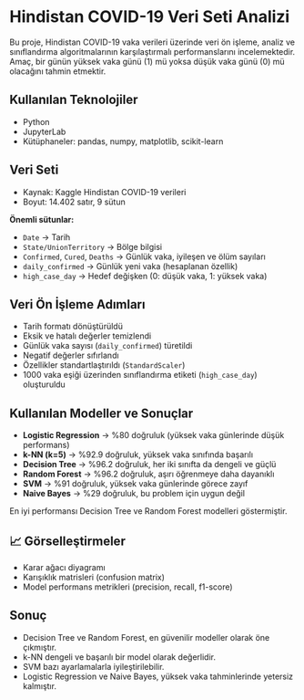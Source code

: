 # Hindistan COVID-19 Veri Seti Analizi

Bu proje, Hindistan COVID-19 vaka verileri üzerinde veri ön işleme, analiz ve sınıflandırma algoritmalarının karşılaştırmalı performanslarını incelemektedir. Amaç, bir günün yüksek vaka günü (1) mü yoksa düşük vaka günü (0) mü olacağını tahmin etmektir.

## Kullanılan Teknolojiler

- Python
- JupyterLab
- Kütüphaneler: pandas, numpy, matplotlib, scikit-learn

## Veri Seti

- Kaynak: Kaggle Hindistan COVID-19 verileri
- Boyut: 14.402 satır, 9 sütun

**Önemli sütunlar:**
- `Date` → Tarih
- `State/UnionTerritory` → Bölge bilgisi
- `Confirmed`, `Cured`, `Deaths` → Günlük vaka, iyileşen ve ölüm sayıları
- `daily_confirmed` → Günlük yeni vaka (hesaplanan özellik)
- `high_case_day` → Hedef değişken (0: düşük vaka, 1: yüksek vaka)

## Veri Ön İşleme Adımları

- Tarih formatı dönüştürüldü
- Eksik ve hatalı değerler temizlendi
- Günlük vaka sayısı (`daily_confirmed`) türetildi
- Negatif değerler sıfırlandı
- Özellikler standartlaştırıldı (`StandardScaler`)
- 1000 vaka eşiği üzerinden sınıflandırma etiketi (`high_case_day`) oluşturuldu

##  Kullanılan Modeller ve Sonuçlar

- **Logistic Regression** → %80 doğruluk (yüksek vaka günlerinde düşük performans)
- **k-NN (k=5)** → %92.9 doğruluk, yüksek vaka sınıfında başarılı
- **Decision Tree** → %96.2 doğruluk, her iki sınıfta da dengeli ve güçlü
- **Random Forest** → %96.2 doğruluk, aşırı öğrenmeye daha dayanıklı
- **SVM** → %91 doğruluk, yüksek vaka günlerinde görece zayıf
- **Naive Bayes** → %29 doğruluk, bu problem için uygun değil

 En iyi performansı Decision Tree ve Random Forest modelleri göstermiştir.

## 📈 Görselleştirmeler

- Karar ağacı diyagramı
- Karışıklık matrisleri (confusion matrix)
- Model performans metrikleri (precision, recall, f1-score)

##  Sonuç

- Decision Tree ve Random Forest, en güvenilir modeller olarak öne çıkmıştır.
- k-NN dengeli ve başarılı bir model olarak değerlidir.
- SVM bazı ayarlamalarla iyileştirilebilir.
- Logistic Regression ve Naive Bayes, yüksek vaka tahminlerinde yetersiz kalmıştır.
